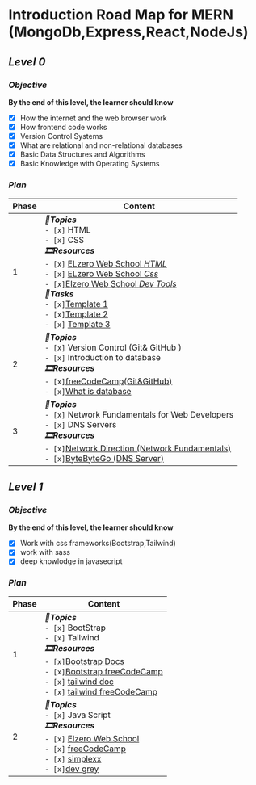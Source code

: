 # Introduction Road Map for MERN (MongoDb,Express,React,NodeJs)
## _Level 0_
### ***Objective***
**By the end of this level, the learner should know**
- [x] How the internet and the web browser work
- [x] How frontend code works
- [x] Version Control Systems
- [x] What are relational and non-relational databases
- [x] Basic Data Structures and Algorithms
- [x] Basic Knowledge with Operating Systems

### _Plan_

| Phase  | Content |
| ------------- | ------------- |
| 1  |***🎯Topics***<br> `- [x]` HTML<br> `- [x]` CSS <br> ***🎞️Resources***  <br> `- [x]` [ELzero Web School _HTML_](https://www.youtube.com/watch?v=qfPUMV9J5yw&list=PLDoPjvoNmBAzhFD3niPAa1C1gXG4cs14J)   <br> `- [x]` [ELzero Web School _Css_](https://www.youtube.com/watch?v=qyVkLebgfzY&list=PLDoPjvoNmBAzhFD3niPAa1C1gXG4cs14J&index=2) <br> `- [x]`[Elzero Web School _Dev Tools_](https://www.youtube.com/watch?v=_IKTGQosYMo) <br> ***📃Tasks*** <br> `- [x]`[Template 1 ](https://www.youtube.com/playlist?list=PLDoPjvoNmBAzHSjcR-HnW9tnxyuye8KbF) <br> `- [x]`[Template 2](https://www.youtube.com/playlist?list=PLDoPjvoNmBAy1l-2A21ng3gxEyocruT0t)  <br> `- [x]` [Template 3](https://www.youtube.com/watch?v=4OGWPn-Q__I&list=PLDoPjvoNmBAyGaRGzPVZCkYx5L7Mo9Tbh)|
| 2  |***🎯Topics***<br> `- [x]` Version Control (Git& GitHub )<br> `- [x]` Introduction to database <br> ***🎞️Resources*** <br> `- [x]`[freeCodeCamp(Git&GitHub)](https://www.youtube.com/watch?v=RGOj5yH7evk) <br> `- [x]`[What is database](https://www.youtube.com/watch?v=_Q07-8e3UbI)  |
| 3  | ***🎯Topics***<br> `- [x]` Network Fundamentals for Web Developers<br> `- [x]` DNS Servers <br> ***🎞️Resources*** <br> `- [x]`[Network Direction (Network Fundamentals)](https://www.youtube.com/playlist?list=PLCy5RQkQgvf4yaL-AMDO8rpAAi90sWfGl) <br> `- [x]`[ByteByteGo (DNS Server)](https://www.youtube.com/watch?v=27r4Bzuj5NQ)   |

## _Level 1_
### ***Objective***
**By the end of this level, the learner should know**
- [x] Work with css frameworks(Bootstrap,Tailwind)
- [x] work with sass
- [x] deep knowlodge in javasecript
### _Plan_
| Phase  | Content |
| ------------- | ------------- |
| 1 | ***🎯Topics***<br>  `- [x]` BootStrap <br>  `- [x]` Tailwind <br> ***🎞️Resources***  <br>`- [x]`[Bootstrap Docs](https://getbootstrap.com/docs/5.3/getting-started/introduction/)  <br> `- [x]`[Bootstrap freeCodeCamp](https://www.youtube.com/watch?v=-qfEOE4vtxE) <br>  `- [x]` [tailwind doc](https://tailwindcss.com/docs/installation) <br>  `- [x]` [tailwind freeCodeCamp ](https://www.youtube.com/watch?v=ft30zcMlFao) |
| 2 | ***🎯Topics***<br> `- [x]` Java Script <br> ***🎞️Resources***  <br> `- [x]` [ Elzero Web School ](https://www.youtube.com/playlist?list=PLDoPjvoNmBAx3kiplQR_oeDqLDBUDYwVv) <br> `- [x]` [freeCodeCamp](https://www.youtube.com/watch?v=jS4aFq5-91M) <br> `- [x]` [simplexx](https://www.youtube.com/watch?v=SBmSRK3feww) <br> `- [x]`[dev grey](https://www.youtube.com/watch?v=EfAl9bwzVZk)   |
